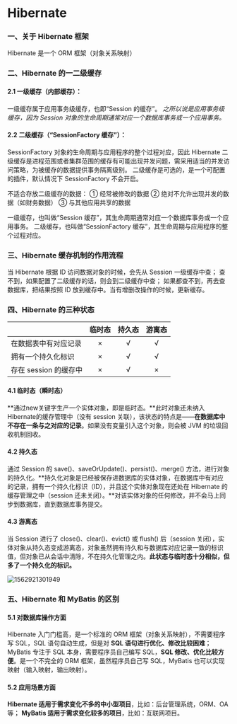 # Hibernate

### 一、关于 Hibernate 框架

Hibernate 是一个 ORM 框架（对象关系映射）

### 二、Hibernate 的一二级缓存

#### 2.1 一级缓存（内部缓存）：

一级缓存属于应用事务级缓存，也即“Session 的缓存”。
*之所以说是应用事务级缓存，因为 Session 对象的生命周期通常对应一个数据库事务或一个应用事务。*

#### 2.2 二级缓存（“SessionFactory 缓存”）：

SessionFactory 对象的生命周期与应用程序的整个过程对应，因此 Hibernate 二级缓存是进程范围或者集群范围的缓存有可能出现并发问题，需采用适当的并发访问策略，为被缓存的数据提供事务隔离级别。
二级缓存是可选的，是一个可配置的插件，默认情况下 SessionFactory 不会开启。

不适合存放二级缓存的数据：
① 经常被修改的数据
② 绝对不允许出现并发的数据（如财务数据）
③ 与其他应用共享的数据

一级缓存，也叫做“Session 缓存”，其生命周期通常对应一个数据库事务或一个应用事务。
二级缓存，也叫做“SessionFactory 缓存”，其生命周期与应用程序的整个过程对应。

### 三、Hibernate 缓存机制的作用流程

当 Hibernate 根据 ID 访问数据对象的时候，会先从 Session 一级缓存中查；
查不到，如果配置了二级缓存的话，则会到二级缓存中查；
如果都查不到，再去查数据库，把结果按照 ID 放到缓存中。当有增删改操作的时候，更新缓存。

### 四、Hibernate 的三种状态

|                       | 临时态 | 持久态 | 游离态 |
| --------------------- | :----: | :----: | :----: |
| 在数据表中有对应记录  |   ×    |   √    |   √    |
| 拥有一个持久化标识    |   ×    |   √    |   √    |
| 存在 session 的缓存中 |   ×    |   √    |   ×    |

#### 4.1 临时态（瞬时态）

**通过new关键字生产一个实体对象，即是临时态。**此时对象还未纳入Hibernate的缓存管理中（没有 session 关联），该状态的特点是——**在数据库中不存在一条与之对应的记录**。如果没有变量引入这个对象，则会被 JVM 的垃圾回收机制回收。

#### 4.2 持久态

通过 Session 的 save()、saveOrUpdate()、persist()、merge() 方法，进行对象的持久化。**持久化对象是已经被保存进数据库的实体对象，在数据库中有对应的记录，拥有一个持久化标识（ID），并且这个实体对象现在还处在 Hibernate 的缓存管理之中（session 还未关闭）。**对该实体对象的任何修改，并不会马上同步到数据库，直到数据库事务提交。

#### 4.3 游离态

当 Session 进行了 close()、clear()、evict() 或 flush() 后（session 关闭），实体对象从持久态变成游离态，对象虽然拥有持久和与数据库对应记录一致的标识值，但对象已从会话中清除，不在持久化管理之内。**此状态与临时态十分相似，但多了一个持久化的标识。**

![1562921301949](D:\GitBook\About_Java\后端框架\assets\1562921301949.png)

### 五、Hibernate 和 MyBatis 的区别

#### 5.1 对数据库操作方面

Hibernate 入门门槛高，是一个标准的 ORM 框架（对象关系映射），不需要程序写 SQL，SQL 语句自动生成，但是对 **SQL 语句进行优化、修改比较困难**；
MyBatis 专注于 SQL 本身，需要程序员自己编写 SQL，**SQL 修改、优化比较方便**。是一个不完全的 ORM 框架，虽然程序员自己写 SQL，MyBatis 也可以实现映射（输入映射，输出映射）。

#### 5.2 应用场景方面

**Hibernate 适用于需求变化不多的中小型项目**，比如：后台管理系统，ORM、OA 等；
**MyBatis 适用于需求变化较多的项目**，比如：互联网项目。